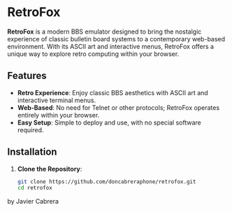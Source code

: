 # RetroFox

**RetroFox** is a modern BBS emulator designed to bring the nostalgic experience of classic bulletin board systems to a contemporary web-based environment. With its ASCII art and interactive menus, RetroFox offers a unique way to explore retro computing within your browser.

## Features

- **Retro Experience**: Enjoy classic BBS aesthetics with ASCII art and interactive terminal menus.
- **Web-Based**: No need for Telnet or other protocols; RetroFox operates entirely within your browser.
- **Easy Setup**: Simple to deploy and use, with no special software required.

## Installation

1. **Clone the Repository**:
   ```bash
   git clone https://github.com/doncabreraphone/retrofox.git
   cd retrofox

by Javier Cabrera